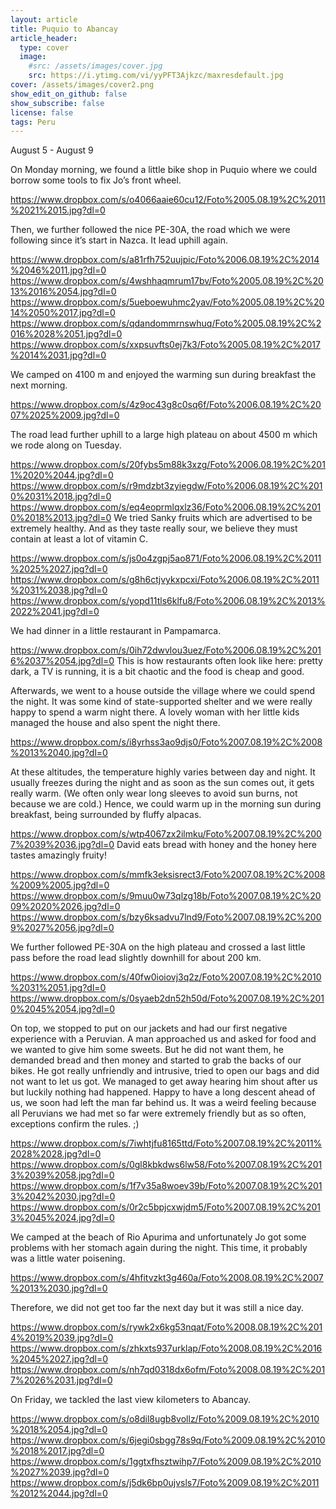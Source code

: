 ```yaml
---
layout: article
title: Puquio to Abancay
article_header:
  type: cover
  image:
    #src: /assets/images/cover.jpg
    src: https://i.ytimg.com/vi/yyPFT3Ajkzc/maxresdefault.jpg
cover: /assets/images/cover2.png
show_edit_on_github: false
show_subscribe: false
license: false
tags: Peru 
---
```


August 5 - August 9

On Monday morning, we found a little bike shop in Puquio where we could borrow some tools to fix Jo’s front wheel.

<!--more-->

https://www.dropbox.com/s/o4066aaie60cu12/Foto%2005.08.19%2C%2011%2021%2015.jpg?dl=0

Then, we further followed the nice PE-30A, the road which we were following since it’s start in Nazca. It lead uphill again.

https://www.dropbox.com/s/a81rfh752uujpic/Foto%2006.08.19%2C%2014%2046%2011.jpg?dl=0
https://www.dropbox.com/s/4wshhaqmrum17bv/Foto%2005.08.19%2C%2013%2016%2054.jpg?dl=0
https://www.dropbox.com/s/5ueboewuhmc2yav/Foto%2005.08.19%2C%2014%2050%2017.jpg?dl=0
https://www.dropbox.com/s/qdandommrnswhuq/Foto%2005.08.19%2C%2016%2028%2051.jpg?dl=0
https://www.dropbox.com/s/xxpsuvfts0ej7k3/Foto%2005.08.19%2C%2017%2014%2031.jpg?dl=0

We camped on 4100 m and enjoyed the warming sun during breakfast the next morning.

https://www.dropbox.com/s/4z9oc43g8c0sq6f/Foto%2006.08.19%2C%2007%2025%2009.jpg?dl=0

The road lead further uphill to a large high plateau on about 4500 m which we rode along on Tuesday.

https://www.dropbox.com/s/20fybs5m88k3xzg/Foto%2006.08.19%2C%2011%2020%2044.jpg?dl=0
https://www.dropbox.com/s/r9mdzbt3zyiegdw/Foto%2006.08.19%2C%2010%2031%2018.jpg?dl=0
https://www.dropbox.com/s/eq4eoprmlqxlz36/Foto%2006.08.19%2C%2010%2018%2013.jpg?dl=0
We tried Sanky fruits which are advertised to be extremely healthy. And as they taste really sour, we believe they must contain at least a lot of vitamin C.

https://www.dropbox.com/s/js0o4zgpj5ao871/Foto%2006.08.19%2C%2011%2025%2027.jpg?dl=0
https://www.dropbox.com/s/g8h6ctjvykxpcxi/Foto%2006.08.19%2C%2011%2031%2038.jpg?dl=0
https://www.dropbox.com/s/yopd11tls6klfu8/Foto%2006.08.19%2C%2013%2022%2041.jpg?dl=0

We had dinner in a little restaurant in Pampamarca.

https://www.dropbox.com/s/0ih72dwvlou3uez/Foto%2006.08.19%2C%2016%2037%2054.jpg?dl=0
This is how restaurants often look like here: pretty dark, a TV is running, it is a bit chaotic and the food is cheap and good.

Afterwards, we went to a house outside the village where we could spend the night. It was some kind of state-supported shelter and we were really happy to spend a warm night there. A lovely woman with her little kids managed the house and also spent the night there.

https://www.dropbox.com/s/i8yrhss3ao9djs0/Foto%2007.08.19%2C%2008%2013%2040.jpg?dl=0

At these altitudes, the temperature highly varies between day and night. It usually freezes during the night and as soon as the sun comes out, it gets really warm. (We often only wear long sleeves to avoid sun burns, not because we are cold.) Hence, we could warm up in the morning sun during breakfast, being surrounded by fluffy alpacas.

https://www.dropbox.com/s/wtp4067zx2ilmku/Foto%2007.08.19%2C%2007%2039%2036.jpg?dl=0
David eats bread with honey and the honey here tastes amazingly fruity!

https://www.dropbox.com/s/mmfk3eksisrect3/Foto%2007.08.19%2C%2008%2009%2005.jpg?dl=0
https://www.dropbox.com/s/9muu0w73qlzg18b/Foto%2007.08.19%2C%2009%2020%2026.jpg?dl=0
https://www.dropbox.com/s/bzy6ksadvu7lnd9/Foto%2007.08.19%2C%2009%2027%2056.jpg?dl=0

We further followed PE-30A on the high plateau and crossed a last little pass before the road lead slightly downhill for about 200 km.

https://www.dropbox.com/s/40fw0ioiovj3q2z/Foto%2007.08.19%2C%2010%2031%2051.jpg?dl=0
https://www.dropbox.com/s/0syaeb2dn52h50d/Foto%2007.08.19%2C%2010%2045%2054.jpg?dl=0

On top, we stopped to put on our jackets and had our first negative experience with a Peruvian. A man approached us and asked for food and we wanted to give him some sweets. But he did not want them, he demanded bread and then money and started to grab the backs of our bikes. He got really unfriendly and intrusive, tried to open our bags and did not want to let us got. We managed to get away hearing him shout after us but luckily nothing had happened. Happy to have a long descent ahead of us, we soon had left the man far behind us. It was a weird feeling because all Peruvians we had met so far were extremely friendly but as so often, exceptions confirm the rules. ;)

https://www.dropbox.com/s/7iwhtjfu8165ttd/Foto%2007.08.19%2C%2011%2028%2028.jpg?dl=0
https://www.dropbox.com/s/0gl8kbkdws6lw58/Foto%2007.08.19%2C%2013%2039%2058.jpg?dl=0
https://www.dropbox.com/s/1f7v35a8woev39b/Foto%2007.08.19%2C%2013%2042%2030.jpg?dl=0
https://www.dropbox.com/s/0r2c5bpjcxwjdm5/Foto%2007.08.19%2C%2013%2045%2024.jpg?dl=0

We camped at the beach of Rio Apurima and unfortunately Jo got some problems with her stomach again during the night. This time, it probably was a little water poisening.

https://www.dropbox.com/s/4hfitvzkt3g460a/Foto%2008.08.19%2C%2007%2013%2030.jpg?dl=0

Therefore, we did not get too far the next day but it was still a nice day.

https://www.dropbox.com/s/rywk2x6kg53nqat/Foto%2008.08.19%2C%2014%2019%2039.jpg?dl=0
https://www.dropbox.com/s/zhkxts937urklap/Foto%2008.08.19%2C%2016%2045%2027.jpg?dl=0
https://www.dropbox.com/s/nh7qd0318dx6ofm/Foto%2008.08.19%2C%2017%2026%2031.jpg?dl=0

On Friday, we tackled the last view kilometers to Abancay.

https://www.dropbox.com/s/o8dil8ugb8vollz/Foto%2009.08.19%2C%2010%2018%2054.jpg?dl=0
https://www.dropbox.com/s/6jegi0sbgg78s9q/Foto%2009.08.19%2C%2010%2018%2017.jpg?dl=0
https://www.dropbox.com/s/1ggtxfhsztwihp7/Foto%2009.08.19%2C%2010%2027%2039.jpg?dl=0
https://www.dropbox.com/s/j5dk6bp0ujvsls7/Foto%2009.08.19%2C%2011%2012%2044.jpg?dl=0